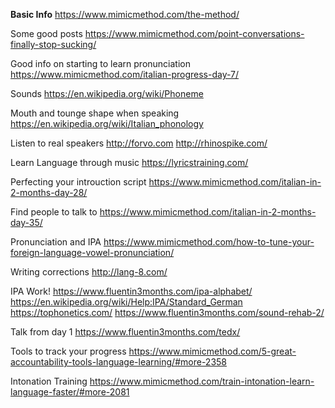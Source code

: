 **Basic Info**
https://www.mimicmethod.com/the-method/

 Some good posts
https://www.mimicmethod.com/point-conversations-finally-stop-sucking/

Good info on starting to learn pronunciation 
https://www.mimicmethod.com/italian-progress-day-7/

Sounds 
https://en.wikipedia.org/wiki/Phoneme

Mouth and tounge shape when speaking
https://en.wikipedia.org/wiki/Italian_phonology

Listen to real speakers
http://forvo.com
http://rhinospike.com/

Learn Language through music
https://lyricstraining.com/

Perfecting your introuction script
https://www.mimicmethod.com/italian-in-2-months-day-28/

Find people to talk to
https://www.mimicmethod.com/italian-in-2-months-day-35/

Pronunciation and IPA
https://www.mimicmethod.com/how-to-tune-your-foreign-language-vowel-pronunciation/

Writing corrections
http://lang-8.com/


IPA Work! 
https://www.fluentin3months.com/ipa-alphabet/
https://en.wikipedia.org/wiki/Help:IPA/Standard_German
https://tophonetics.com/
https://www.fluentin3months.com/sound-rehab-2/

Talk from day 1
https://www.fluentin3months.com/tedx/

Tools to track your progress
https://www.mimicmethod.com/5-great-accountability-tools-language-learning/#more-2358

Intonation Training
https://www.mimicmethod.com/train-intonation-learn-language-faster/#more-2081
